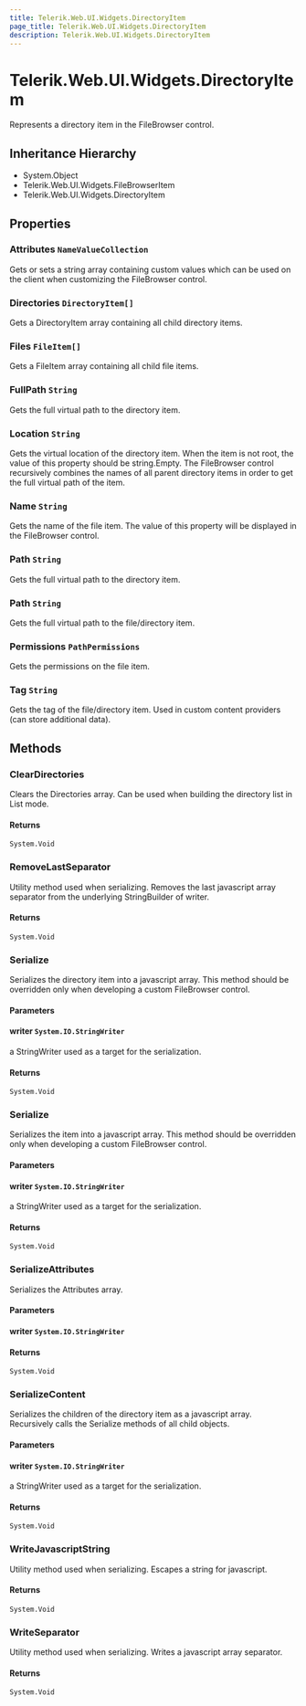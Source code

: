 ```yaml
---
title: Telerik.Web.UI.Widgets.DirectoryItem
page_title: Telerik.Web.UI.Widgets.DirectoryItem
description: Telerik.Web.UI.Widgets.DirectoryItem
---
```


# Telerik.Web.UI.Widgets.DirectoryItem

Represents a directory item in the FileBrowser control.

## Inheritance Hierarchy

* System.Object
* Telerik.Web.UI.Widgets.FileBrowserItem
* Telerik.Web.UI.Widgets.DirectoryItem

## Properties

###  Attributes `NameValueCollection`

Gets or sets a string array containing custom values which can be used on the client when 
            customizing the FileBrowser control.

###  Directories `DirectoryItem[]`

Gets a DirectoryItem array containing all child directory items.

###  Files `FileItem[]`

Gets a FileItem array containing all child file items.

###  FullPath `String`

Gets the full virtual path to the directory item.

###  Location `String`

Gets the virtual location of the directory item. When the item is not root, the value
            of this property should be string.Empty. The FileBrowser control recursively combines the names 
            of all parent directory items in order to get the full virtual path of the item.

###  Name `String`

Gets the name of the file item. The value of this property will be displayed in the FileBrowser control.

###  Path `String`

Gets the full virtual path to the directory item.

###  Path `String`

Gets the full virtual path to the file/directory item.

###  Permissions `PathPermissions`

Gets the permissions on the file item.

###  Tag `String`

Gets the tag of the file/directory item. Used in custom content providers (can store additional data).

## Methods

###  ClearDirectories

Clears the Directories array. Can be used when building the directory list in List mode.

#### Returns

`System.Void` 

###  RemoveLastSeparator

Utility method used when serializing. Removes the last javascript array separator from the underlying
            StringBuilder of writer.

#### Returns

`System.Void` 

###  Serialize

Serializes the directory item into a javascript array. This method should be overridden only when developing 
            a custom FileBrowser control.

#### Parameters

#### writer `System.IO.StringWriter`

a StringWriter used as a target for the serialization.

#### Returns

`System.Void` 

###  Serialize

Serializes the item into a javascript array. This method should be overridden only when developing 
            a custom FileBrowser control.

#### Parameters

#### writer `System.IO.StringWriter`

a StringWriter used as a target for the serialization.

#### Returns

`System.Void` 

###  SerializeAttributes

Serializes the Attributes array.

#### Parameters

#### writer `System.IO.StringWriter`

#### Returns

`System.Void` 

###  SerializeContent

Serializes the children of the directory item as a javascript array. 
            Recursively calls the Serialize methods of all child objects.

#### Parameters

#### writer `System.IO.StringWriter`

a StringWriter used as a target for the serialization.

#### Returns

`System.Void` 

###  WriteJavascriptString

Utility method used when serializing. Escapes a string for javascript.

#### Returns

`System.Void` 

###  WriteSeparator

Utility method used when serializing. Writes a javascript array separator.

#### Returns

`System.Void` 

